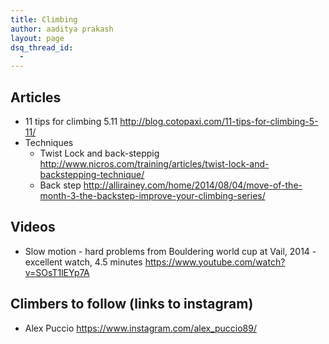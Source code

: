 ```yaml
---
title: Climbing
author: aaditya prakash
layout: page
dsq_thread_id:
  - 
---
```


## Articles
 * 11 tips for climbing 5.11 <http://blog.cotopaxi.com/11-tips-for-climbing-5-11/>
 * Techniques
    * Twist Lock and back-steppig <http://www.nicros.com/training/articles/twist-lock-and-backstepping-technique/>
    * Back step <http://allirainey.com/home/2014/08/04/move-of-the-month-3-the-backstep-improve-your-climbing-series/>


## Videos
 * Slow motion - hard problems from Bouldering world cup at Vail, 2014 - excellent watch, 4.5 minutes <https://www.youtube.com/watch?v=SOsT1lEYp7A>



## Climbers to follow (links to instagram)
 * Alex Puccio <https://www.instagram.com/alex_puccio89/>
